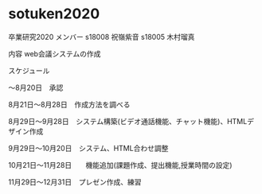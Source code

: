 # sotuken2020
卒業研究2020
メンバー
s18008 祝嶺紫音
s18005 木村瑠真

内容
web会議システムの作成

スケジュール

～8月20日　承認

8月21日～8月28日　作成方法を調べる

8月29日～9月28日　システム構築(ビデオ通話機能、チャット機能)、HTMLデザイン作成

9月29日～10月20日　システム、HTML合わせ調整

10月21日～11月28日　　機能追加(課題作成、提出機能,授業時間の設定)

11月29日～12月31日　プレゼン作成、練習
